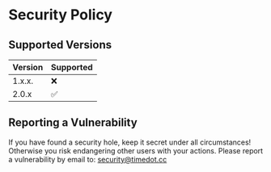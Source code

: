 # Security Policy

## Supported Versions


| Version | Supported          |
| ------- | ------------------ |
| 1.x.x.  | :x: |
| 2.0.x   | :white_check_mark:                |

## Reporting a Vulnerability

If you have found a security hole, keep it secret under all circumstances! Otherwise you risk endangering other users with your actions. Please report a vulnerability by email to: security@timedot.cc
